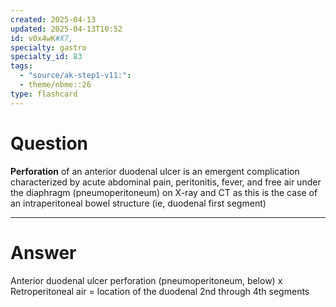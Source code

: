 ```yaml
---
created: 2025-04-13
updated: 2025-04-13T10:52
id: v0x4wK#X7,
specialty: gastro
specialty_id: 83
tags:
  - "source/ak-step1-v11:": 
  - theme/nbme::26
type: flashcard
---
```


# Question
**Perforation** of an anterior duodenal ulcer is an emergent complication characterized by acute abdominal pain, peritonitis, fever, and free air under the diaphragm (pneumoperitoneum) on X-ray and CT as this is the case of an intraperitoneal bowel structure (ie, duodenal first segment)

---

# Answer
Anterior duodenal ulcer perforation (pneumoperitoneum, below)   x Retroperitoneal air = location of the duodenal 2nd through 4th segments